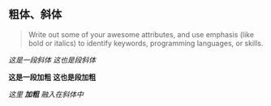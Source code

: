 ## 粗体、斜体

> Write out some of your awesome attributes, and use emphasis (like bold or italics) to identify keywords, programming languages, or skills. 

*这是一段斜体*
_这也是段斜体_

**这是一段加粗**
__这也是段加粗__

_这里 **加粗** 融入在斜体中_
